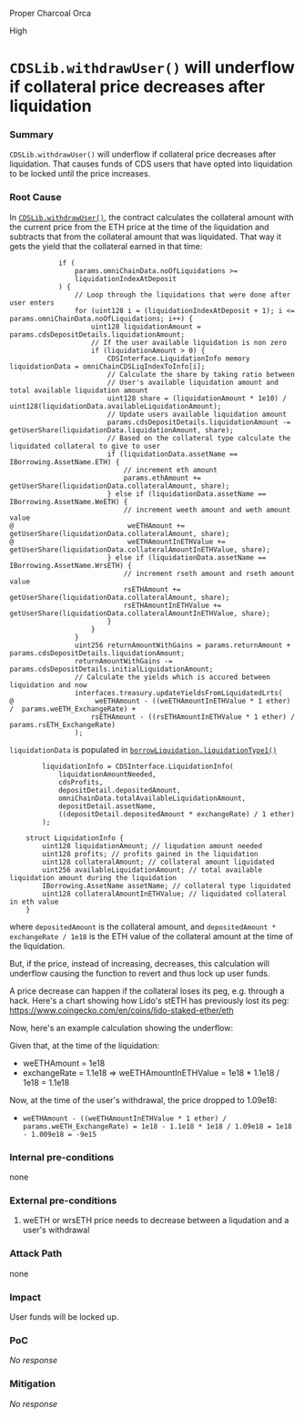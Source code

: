 Proper Charcoal Orca

High

# `CDSLib.withdrawUser()` will underflow if collateral price decreases after liquidation

### Summary

`CDSLib.withdrawUser()` will underflow if collateral price decreases after liquidation. That causes funds of CDS users that have opted into liquidation to be locked until the price increases.

### Root Cause

In [`CDSLib.withdrawUser()`](https://github.com/sherlock-audit/2024-11-autonomint/blob/main/Blockchain/Blockchian/contracts/lib/CDSLib.sol#L668), the contract calculates the collateral amount with the current price from the ETH price at the time of the liquidation and subtracts that from the collateral amount that was liquidated. That way it gets the yield that the collateral earned in that time:
```sol
            if (
                params.omniChainData.noOfLiquidations >=
                liquidationIndexAtDeposit
            ) {
                // Loop through the liquidations that were done after user enters
                for (uint128 i = (liquidationIndexAtDeposit + 1); i <= params.omniChainData.noOfLiquidations; i++) {
                    uint128 liquidationAmount = params.cdsDepositDetails.liquidationAmount;
                    // If the user available liquidation is non zero
                    if (liquidationAmount > 0) {
                        CDSInterface.LiquidationInfo memory liquidationData = omniChainCDSLiqIndexToInfo[i];
                        // Calculate the share by taking ratio between
                        // User's available liquidation amount and total available liquidation amount
                        uint128 share = (liquidationAmount * 1e10) / uint128(liquidationData.availableLiquidationAmount);
                        // Update users available liquidation amount
                        params.cdsDepositDetails.liquidationAmount -= getUserShare(liquidationData.liquidationAmount, share);
                        // Based on the collateral type calculate the liquidated collateral to give to user
                        if (liquidationData.assetName == IBorrowing.AssetName.ETH) {
                            // increment eth amount
                            params.ethAmount += getUserShare(liquidationData.collateralAmount, share);
                        } else if (liquidationData.assetName == IBorrowing.AssetName.WeETH) {
                            // increment weeth amount and weth amount value
@                            weETHAmount += getUserShare(liquidationData.collateralAmount, share);
@                            weETHAmountInETHValue += getUserShare(liquidationData.collateralAmountInETHValue, share);
                        } else if (liquidationData.assetName == IBorrowing.AssetName.WrsETH) {
                            // increment rseth amount and rseth amount value
                            rsETHAmount += getUserShare(liquidationData.collateralAmount, share);
                            rsETHAmountInETHValue += getUserShare(liquidationData.collateralAmountInETHValue, share);
                        }
                    }
                }
                uint256 returnAmountWithGains = params.returnAmount + params.cdsDepositDetails.liquidationAmount;
                returnAmountWithGains -= params.cdsDepositDetails.initialLiquidationAmount;
                // Calculate the yields which is accured between liquidation and now
                interfaces.treasury.updateYieldsFromLiquidatedLrts(
@                    weETHAmount - ((weETHAmountInETHValue * 1 ether) /  params.weETH_ExchangeRate) + 
                    rsETHAmount - ((rsETHAmountInETHValue * 1 ether) /  params.rsETH_ExchangeRate)
                );
```

`liquidationData` is populated in [`borrowLiquidation.liquidationType1()`](https://github.com/sherlock-audit/2024-11-autonomint/blob/main/Blockchain/Blockchian/contracts/Core_logic/borrowLiquidation.sol#L219C1-L226C11)

```sol
        liquidationInfo = CDSInterface.LiquidationInfo(
            liquidationAmountNeeded,
            cdsProfits,
            depositDetail.depositedAmount,
            omniChainData.totalAvailableLiquidationAmount,
            depositDetail.assetName,
            ((depositDetail.depositedAmount * exchangeRate) / 1 ether)
        );

    struct LiquidationInfo {
        uint128 liquidationAmount; // liqudation amount needed
        uint128 profits; // profits gained in the liquidation
        uint128 collateralAmount; // collateral amount liquidated
        uint256 availableLiquidationAmount; // total available liquidation amount during the liquidation
        IBorrowing.AssetName assetName; // collateral type liquidated
        uint128 collateralAmountInETHValue; // liquidated collateral in eth value
    }
```

where `depositedAmount` is the collateral amount, and `depositedAmount * exchangeRate / 1e18` is the ETH value of the collateral amount at the time of the liquidation.

But, if the price, instead of increasing, decreases, this calculation will underflow causing the function to revert and thus lock up user funds.

A price decrease can happen if the collateral loses its peg, e.g. through a hack. Here's a chart showing how Lido's stETH has previously lost its peg: https://www.coingecko.com/en/coins/lido-staked-ether/eth

Now, here's an example calculation showing the underflow:

Given that, at the time of the liquidation:
- weETHAmount = 1e18
- exchangeRate = 1.1e18
=> weETHAmountInETHValue = 1e18 * 1.1e18 / 1e18 = 1.1e18

Now, at the time of the user's withdrawal, the price dropped to 1.09e18:
- `weETHAmount - ((weETHAmountInETHValue * 1 ether) /  params.weETH_ExchangeRate) = 1e18 - 1.1e18 * 1e18 / 1.09e18 = 1e18 - 1.009e18 = -9e15`

### Internal pre-conditions

none

### External pre-conditions

1. weETH or wrsETH price needs to decrease between a liqudation and a user's withdrawal

### Attack Path

none

### Impact

User funds will be locked up.

### PoC

_No response_

### Mitigation

_No response_